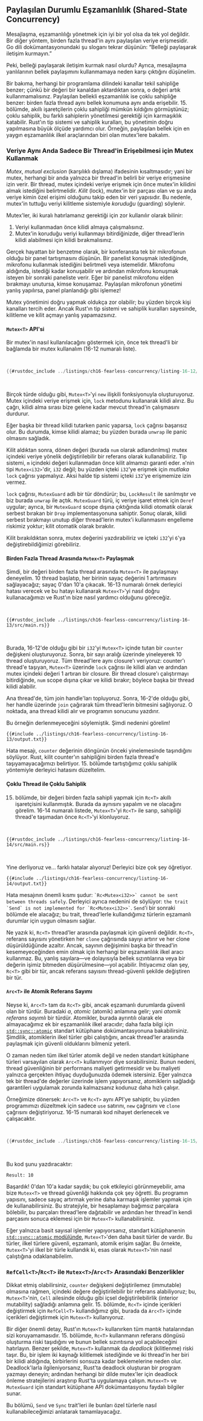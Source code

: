 ## Paylaşılan Durumlu Eşzamanlılık (Shared-State Concurrency)

Mesajlaşma, eşzamanlılığı yönetmek için iyi bir yol olsa da tek yol değildir. Bir diğer yöntem, birden fazla thread'in aynı paylaşılan veriye erişmesidir. Go dili dokümantasyonundaki şu sloganı tekrar düşünün: “Belleği paylaşarak iletişim kurmayın.”

Peki, belleği paylaşarak iletişim kurmak nasıl olurdu? Ayrıca, mesajlaşma yanlılarının bellek paylaşımını kullanmamaya neden karşı çıktığını düşünelim.

Bir bakıma, herhangi bir programlama dilindeki kanallar tekil sahipliğe benzer; çünkü bir değeri bir kanaldan aktardıktan sonra, o değeri artık kullanmamalısınız. Paylaşılan bellekli eşzamanlılık ise çoklu sahipliğe benzer: birden fazla thread aynı bellek konumuna aynı anda erişebilir. 15. bölümde, akıllı işaretçilerin çoklu sahipliği mümkün kıldığını görmüştünüz; çoklu sahiplik, bu farklı sahiplerin yönetilmesi gerektiği için karmaşıklık katabilir. Rust'ın tip sistemi ve sahiplik kuralları, bu yönetimin doğru yapılmasına büyük ölçüde yardımcı olur. Örneğin, paylaşılan bellek için en yaygın eşzamanlılık ilkel araçlarından biri olan mutex'lere bakalım.

### Veriye Aynı Anda Sadece Bir Thread'in Erişebilmesi için Mutex Kullanmak

_Mutex_, _mutual exclusion_ (karşılıklı dışlama) ifadesinin kısaltmasıdır; yani bir mutex, herhangi bir anda yalnızca bir thread'in belirli bir veriye erişmesine izin verir. Bir thread, mutex içindeki veriye erişmek için önce mutex'in kilidini almak istediğini belirtmelidir. _Kilit_ (lock), mutex'in bir parçası olan ve şu anda veriye kimin özel erişimi olduğunu takip eden bir veri yapısıdır. Bu nedenle, mutex'in tuttuğu veriyi kilitleme sistemiyle _koruduğu_ (guarding) söylenir.

Mutex'ler, iki kuralı hatırlamanız gerektiği için zor kullanılır olarak bilinir:

1. Veriyi kullanmadan önce kilidi almaya çalışmalısınız.
2. Mutex'in koruduğu veriyi kullanmayı bitirdiğinizde, diğer thread'lerin kilidi alabilmesi için kilidi bırakmalısınız.

Gerçek hayattan bir benzetme olarak, bir konferansta tek bir mikrofonun olduğu bir panel tartışmasını düşünün. Bir panelist konuşmak istediğinde, mikrofonu kullanmak istediğini belirtmeli veya istemelidir. Mikrofonu aldığında, istediği kadar konuşabilir ve ardından mikrofonu konuşmak isteyen bir sonraki paneliste verir. Eğer bir panelist mikrofonu elden bırakmayı unutursa, kimse konuşamaz. Paylaşılan mikrofonun yönetimi yanlış yapılırsa, panel planlandığı gibi işlemez!

Mutex yönetimini doğru yapmak oldukça zor olabilir; bu yüzden birçok kişi kanalları tercih eder. Ancak Rust'ın tip sistemi ve sahiplik kuralları sayesinde, kilitleme ve kilit açmayı yanlış yapamazsınız.

#### `Mutex<T>` API'si

Bir mutex'in nasıl kullanılacağını göstermek için, önce tek thread'li bir bağlamda bir mutex kullanalım (16-12 numaralı liste).

<Listing number="16-12" file-name="src/main.rs" caption="Basitlik için tek thread'de `Mutex<T>` API'sini keşfetmek">

```rust
{{#rustdoc_include ../listings/ch16-fearless-concurrency/listing-16-12/src/main.rs}}
```

</Listing>

Birçok türde olduğu gibi, `Mutex<T>`'yi `new` ilişkili fonksiyonuyla oluşturuyoruz. Mutex içindeki veriye erişmek için, `lock` metodunu kullanarak kilidi alırız. Bu çağrı, kilidi alma sırası bize gelene kadar mevcut thread'in çalışmasını durdurur.

Eğer başka bir thread kilidi tutarken panic yaparsa, `lock` çağrısı başarısız olur. Bu durumda, kimse kilidi alamaz; bu yüzden burada `unwrap` ile panic olmasını sağladık.

Kilit aldıktan sonra, dönen değeri (burada `num` olarak adlandırılmış) mutex içindeki veriye yönelik değiştirilebilir bir referans olarak kullanabiliriz. Tip sistemi, `m` içindeki değeri kullanmadan önce kilit almamızı garanti eder. `m`'nin tipi `Mutex<i32>`'dir, `i32` değil; bu yüzden içteki `i32`'ye erişmek için _mutlaka_ `lock` çağrısı yapmalıyız. Aksi halde tip sistemi içteki `i32`'ye erişmemize izin vermez.

`lock` çağrısı, `MutexGuard` adlı bir tür döndürür; bu, `LockResult` ile sarılmıştır ve biz burada `unwrap` ile açtık. `MutexGuard` türü, iç veriye işaret etmek için `Deref` uygular; ayrıca, bir `MutexGuard` scope dışına çıktığında kilidi otomatik olarak serbest bırakan bir `Drop` implementasyonuna sahiptir. Sonuç olarak, kilidi serbest bırakmayı unutup diğer thread'lerin mutex'i kullanmasını engelleme riskimiz yoktur; kilit otomatik olarak bırakılır.

Kilit bırakıldıktan sonra, mutex değerini yazdırabiliriz ve içteki `i32`'yi `6`'ya değiştirebildiğimizi görebiliriz.

#### Birden Fazla Thread Arasında `Mutex<T>` Paylaşmak

Şimdi, bir değeri birden fazla thread arasında `Mutex<T>` ile paylaşmayı deneyelim. 10 thread başlatıp, her birinin sayaç değerini 1 artırmasını sağlayacağız; sayaç 0'dan 10'a çıkacak. 16-13 numaralı örnek derleyici hatası verecek ve bu hatayı kullanarak `Mutex<T>`'yi nasıl doğru kullanacağımızı ve Rust'ın bize nasıl yardımcı olduğunu göreceğiz.

<Listing number="16-13" file-name="src/main.rs" caption="Her biri `Mutex<T>` ile korunan bir sayacı artıran 10 thread">

```rust,ignore,does_not_compile
{{#rustdoc_include ../listings/ch16-fearless-concurrency/listing-16-13/src/main.rs}}
```

</Listing>

Burada, 16-12'de olduğu gibi bir `i32`'yi `Mutex<T>` içinde tutan bir `counter` değişkeni oluşturuyoruz. Sonra, bir sayı aralığı üzerinde yineleyerek 10 thread oluşturuyoruz. Tüm thread'lere aynı closure'ı veriyoruz: counter'ı thread'e taşıyan, `Mutex<T>` üzerinde `lock` çağrısı ile kilidi alan ve ardından mutex içindeki değeri 1 artıran bir closure. Bir thread closure'ı çalıştırmayı bitirdiğinde, `num` scope dışına çıkar ve kilidi bırakır; böylece başka bir thread kilidi alabilir.

Ana thread'de, tüm join handle'ları topluyoruz. Sonra, 16-2'de olduğu gibi, her handle üzerinde `join` çağırarak tüm thread'lerin bitmesini sağlıyoruz. O noktada, ana thread kilidi alır ve programın sonucunu yazdırır.

Bu örneğin derlenmeyeceğini söylemiştik. Şimdi nedenini görelim!

```console
{{#include ../listings/ch16-fearless-concurrency/listing-16-13/output.txt}}
```

Hata mesajı, `counter` değerinin döngünün önceki yinelemesinde taşındığını söylüyor. Rust, kilit counter'ın sahipliğini birden fazla thread'e taşıyamayacağımızı belirtiyor. 15. bölümde tartıştığımız çoklu sahiplik yöntemiyle derleyici hatasını düzeltelim.

#### Çoklu Thread ile Çoklu Sahiplik

15. bölümde, bir değeri birden fazla sahipli yapmak için `Rc<T>` akıllı işaretçisini kullanmıştık. Burada da aynısını yapalım ve ne olacağını görelim. 16-14 numaralı listede, `Mutex<T>`'yi `Rc<T>` ile sarıp, sahipliği thread'e taşımadan önce `Rc<T>`'yi klonluyoruz.

<Listing number="16-14" file-name="src/main.rs" caption="Birden fazla thread'in `Mutex<T>`'ye sahip olmasını sağlamak için `Rc<T>` kullanmaya çalışmak">

```rust,ignore,does_not_compile
{{#rustdoc_include ../listings/ch16-fearless-concurrency/listing-16-14/src/main.rs}}
```

</Listing>

Yine derliyoruz ve... farklı hatalar alıyoruz! Derleyici bize çok şey öğretiyor.

```console
{{#include ../listings/ch16-fearless-concurrency/listing-16-14/output.txt}}
```

Hata mesajının önemli kısmı şudur: `` `Rc<Mutex<i32>>` cannot be sent between threads safely ``. Derleyici ayrıca nedenini de söylüyor: `` the trait `Send` is not implemented for `Rc<Mutex<i32>>` ``. `Send`'i bir sonraki bölümde ele alacağız; bu trait, thread'lerle kullandığımız türlerin eşzamanlı durumlar için uygun olmasını sağlar.

Ne yazık ki, `Rc<T>` thread'ler arasında paylaşmak için güvenli değildir. `Rc<T>`, referans sayısını yönetirken her `clone` çağrısında sayıyı artırır ve her clone düşürüldüğünde azaltır. Ancak, sayının değişimini başka bir thread'in kesemeyeceğinden emin olmak için herhangi bir eşzamanlılık ilkel aracı kullanmaz. Bu, yanlış sayılara—ve dolayısıyla bellek sızıntılarına veya bir değerin işimiz bitmeden düşürülmesine—yol açabilir. İhtiyacımız olan şey, `Rc<T>` gibi bir tür, ancak referans sayısını thread-güvenli şekilde değiştiren bir tür.

#### `Arc<T>` ile Atomik Referans Sayımı

Neyse ki, `Arc<T>` tam da `Rc<T>` gibi, ancak eşzamanlı durumlarda güvenli olan bir türdür. Buradaki _a_, _atomic_ (atomik) anlamına gelir; yani _atomik referans sayımlı_ bir türdür. Atomikler, burada ayrıntılı olarak ele almayacağımız ek bir eşzamanlılık ilkel aracıdır; daha fazla bilgi için [`std::sync::atomic`][atomic]<!-- ignore --> standart kütüphane dokümantasyonuna bakabilirsiniz. Şimdilik, atomiklerin ilkel türler gibi çalıştığını, ancak thread'ler arasında paylaşmak için güvenli olduklarını bilmeniz yeterli.

O zaman neden tüm ilkel türler atomik değil ve neden standart kütüphane türleri varsayılan olarak `Arc<T>` kullanmıyor diye sorabilirsiniz. Bunun nedeni, thread güvenliğinin bir performans maliyeti getirmesidir ve bu maliyeti yalnızca gerçekten ihtiyaç duyduğunuzda ödemek istersiniz. Eğer yalnızca tek bir thread'de değerler üzerinde işlem yapıyorsanız, atomiklerin sağladığı garantileri uygulamak zorunda kalmazsanız kodunuz daha hızlı çalışır.

Örneğimize dönersek: `Arc<T>` ve `Rc<T>` aynı API'ye sahiptir, bu yüzden programımızı düzeltmek için sadece `use` satırını, `new` çağrısını ve `clone` çağrısını değiştiriyoruz. 16-15 numaralı kod nihayet derlenecek ve çalışacaktır.

<Listing number="16-15" file-name="src/main.rs" caption="Birden fazla thread arasında sahiplik paylaşmak için `Mutex<T>`'yi `Arc<T>` ile sarmak">

```rust
{{#rustdoc_include ../listings/ch16-fearless-concurrency/listing-16-15/src/main.rs}}
```

</Listing>

Bu kod şunu yazdıracaktır:

```text
Result: 10
```

Başardık! 0'dan 10'a kadar saydık; bu çok etkileyici görünmeyebilir, ama bize `Mutex<T>` ve thread güvenliği hakkında çok şey öğretti. Bu programın yapısını, sadece sayaç artırmak yerine daha karmaşık işlemler yapmak için de kullanabilirsiniz. Bu stratejiyle, bir hesaplamayı bağımsız parçalara bölebilir, bu parçaları thread'lere dağıtabilir ve ardından her thread'in kendi parçasını sonuca eklemesi için bir `Mutex<T>` kullanabilirsiniz.

Eğer yalnızca basit sayısal işlemler yapıyorsanız, standart kütüphanenin [`std::sync::atomic` modülünde][atomic]<!-- ignore -->, `Mutex<T>`'den daha basit türler de vardır. Bu türler, ilkel türlere güvenli, eşzamanlı, atomik erişim sağlar. Bu örnekte, `Mutex<T>`'yi ilkel bir türle kullandık ki, esas olarak `Mutex<T>`'nin nasıl çalıştığına odaklanabilelim.

### `RefCell<T>`/`Rc<T>` ile `Mutex<T>`/`Arc<T>` Arasındaki Benzerlikler

Dikkat etmiş olabilirsiniz, `counter` değişkeni değiştirilemez (immutable) olmasına rağmen, içindeki değere değiştirilebilir bir referans alabiliyoruz; bu, `Mutex<T>`'nin, `Cell` ailesinde olduğu gibi içsel değiştirilebilirlik (interior mutability) sağladığı anlamına gelir. 15. bölümde, `Rc<T>` içinde içerikleri değiştirmek için `RefCell<T>` kullandığımız gibi, burada da `Arc<T>` içinde içerikleri değiştirmek için `Mutex<T>` kullanıyoruz.

Bir diğer önemli detay, Rust'ın `Mutex<T>` kullanırken tüm mantık hatalarından sizi koruyamamasıdır. 15. bölümde, `Rc<T>` kullanmanın referans döngüsü oluşturma riski taşıdığını ve bunun bellek sızıntısına yol açabileceğini hatırlayın. Benzer şekilde, `Mutex<T>` kullanmak da _deadlock_ (kilitlenme) riski taşır. Bu, bir işlem iki kaynağı kilitlemek istediğinde ve iki thread'in her biri bir kilidi aldığında, birbirlerini sonsuza kadar beklemelerine neden olur. Deadlock'larla ilgileniyorsanız, Rust'ta deadlock oluşturan bir program yazmayı deneyin; ardından herhangi bir dilde mutex'ler için deadlock önleme stratejilerini araştırıp Rust'ta uygulamaya çalışın. `Mutex<T>` ve `MutexGuard` için standart kütüphane API dokümantasyonu faydalı bilgiler sunar.

Bu bölümü, `Send` ve `Sync` trait'leri ile bunları özel türlerle nasıl kullanabileceğimizi anlatarak tamamlayacağız.

[atomic]: ../std/sync/atomic/index.html
